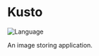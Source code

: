 # Kusto
![Language](https://img.shields.io/badge/language-Swift%205-orange.svg)

An image storing application.
